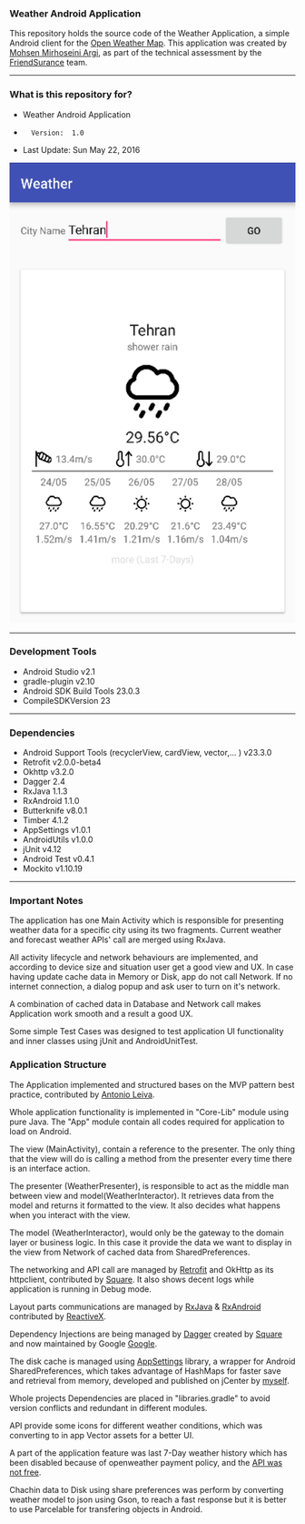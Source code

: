 ### Weather Android Application ###

This repository holds the source code of the Weather Application, a simple Android client for the [Open Weather Map](http://openweathermap.org).
This application was created by [Mohsen Mirhoseini Argi](http://mirhoseini.com), as part of the technical assessment by the [FriendSurance](http://friendsurance.de) team.

--------------------
### What is this repository for? ###

* Weather Android Application
*       Version:  1.0
* Last Update: Sun May 22, 2016

![Screenshot](screenshot.png)

--------------------
### Development Tools ###

* Android Studio v2.1
* gradle-plugin v2.10
* Android SDK Build Tools 23.0.3
* CompileSDKVersion 23

--------------------
### Dependencies ###

* Android Support Tools (recyclerView, cardView, vector,... ) v23.3.0
* Retrofit v2.0.0-beta4
* Okhttp v3.2.0
* Dagger 2.4
* RxJava 1.1.3
* RxAndroid 1.1.0
* Butterknife v8.0.1
* Timber 4.1.2
* AppSettings v1.0.1
* AndroidUtils v1.0.0
* jUnit v4.12
* Android Test v0.4.1
* Mockito v1.10.19

--------------------
### Important Notes ###

The application has one Main Activity which is responsible for presenting weather data for a specific city using its two fragments. Current weather and forecast weather APIs' call are merged using RxJava.

All activity lifecycle and network behaviours are implemented, and according to device size and situation user get a good view and UX. In case having update cache data in Memory or Disk, app do not call Network. If no internet connection, a dialog popup and ask user to turn on it's network.

A combination of cached data in Database and Network call makes Application work smooth and a result a good UX.

Some simple Test Cases was designed to test application UI functionality and inner classes using jUnit and AndroidUnitTest.

### Application Structure ###

The Application implemented and structured bases on the MVP pattern best practice, contributed by [Antonio Leiva](http://antonioleiva.com/mvp-android/).

Whole application functionality is implemented in "Core-Lib" module using pure Java. The "App" module contain all codes required for application to load on Android.

The view (MainActivity), contain a reference to the presenter. The only thing that the view will do is calling a method from the presenter every time there is an interface action.

The presenter (WeatherPresenter), is responsible to act as the middle man between view and model(WeatherInteractor). It retrieves data from the model and returns it formatted to the view. It also decides what happens when you interact with the view.

The model (WeatherInteractor), would only be the gateway to the domain layer or business logic. In this case it provide the data we want to display in the view from Network of cached data from SharedPreferences.

The networking and API call are managed by [Retrofit](http://square.github.io/retrofit/) and OkHttp as its httpclient, contributed by [Square](http://square.github.io). It also shows decent logs while application is running in Debug mode.

Layout parts communications are managed by [RxJava](https://github.com/ReactiveX/RxJava) & [RxAndroid](https://github.com/ReactiveX/RxAndroid) contributed by [ReactiveX](http://reactivex.io).

Dependency Injections are being managed by [Dagger](https://github.com/google/dagger) created by [Square](http://square.github.io) and now maintained by Google [Google](http://google.github.io/dagger/).

The disk cache is managed using [AppSettings](https://github.com/mmirhoseini/app_settings) library, a wrapper for Android SharedPreferences, which takes advantage of HashMaps for faster save and retrieval from memory, developed and published on jCenter by [myself](http://mirhoseini.com).

Whole projects Dependencies are placed in "libraries.gradle" to avoid version conflicts and redundant in different modules.

API provide some icons for different weather conditions, which was converting to in app Vector assets for a better UI.

A part of the application feature was last 7-Day weather history which has been disabled because of openweather payment policy, and the [API was not free](http://openweathermap.org/price).
 
Chachin data to Disk using share preferences was perform by converting weather model to json using Gson, to reach a fast response but it is better to use Parcelable for transfering objects in Android. 